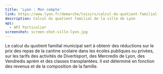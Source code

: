 ```yaml
---
title: 'Lyon : Mon compte'
link: https://www.lyon.fr/demarche/loisirs/calcul-du-quotient-familial-municipal
description: Calcul du quotient familial de la ville de Lyon
api:
  - API Particulier
screenshot: screen-shot-ville-lyon.jpg
---
```


Le calcul du quotient familial municipal sert à obtenir des réductions sur le prix des repas de la cantine scolaire dans les écoles publiques ou privées, sur les tarifs des activités de Divertisport, des Mercredis de Lyon, des Vendredis aprèm et des classes transplantées. Il est déterminé en fonction des revenus et de la composition de la famille.
